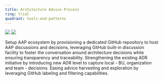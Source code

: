 ```yaml
---
title: Architecture Advice Process
ring: trial
quadrant: tools-and-patterns
---
```


[![](https://img.shields.io/badge/blog%20post-0c7cba?logo=gitbook&logoColor=000&style=flat)](https://archicionado.com/p/architecture-advice-process/)
[![](https://img.shields.io/badge/romain%20vasseur-834187?logo=ubuntu&logoColor=000&style=flat)](https://github.com/RVR06)

Setup AAP ecosystem by provisioning a dedicated GitHub repository to host AAP discussions and decisions, leveraging GitHub built-in discussion facility to foster the conversation around architecture decisions while ensuring transparency and traceability. Strengthening the existing ADR initiative by introducing new ADR level to capture local - BU, organization and team - decisions. Easing advice harvesting and exploration by leveraging GitHub labeling and filtering capabilities. 